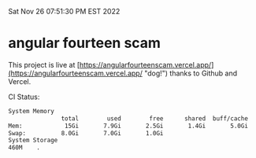 Sat Nov 26 07:51:30 PM EST 2022

# angular fourteen scam


This project is live at [https://angularfourteenscam.vercel.app/](https://angularfourteenscam.vercel.app/ "dog!") thanks to Github and Vercel.

CI Status: 

```bash
System Memory
               total        used        free      shared  buff/cache   available
Mem:            15Gi       7.9Gi       2.5Gi       1.4Gi       5.0Gi       5.7Gi
Swap:          8.0Gi       7.0Gi       1.0Gi
System Storage
460M	.
